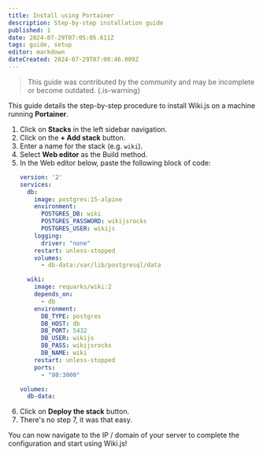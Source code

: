 ```yaml
---
title: Install using Portainer
description: Step-by-step installation guide
published: 1
date: 2024-07-29T07:05:05.611Z
tags: guide, setup
editor: markdown
dateCreated: 2024-07-29T07:00:46.009Z
---
```


> This guide was contributed by the community and may be incomplete or become outdated.
{.is-warning}

This guide details the step-by-step procedure to install Wiki.js on a machine running **Portainer**.

1. Click on **Stacks** in the left sidebar navigation.
1. Click on the **+ Add stack** button.
1. Enter a name for the stack (e.g. `wiki`).
1. Select **Web editor** as the Build method.
1. In the Web editor below, paste the following block of code:
    ```yaml
    version: '2'
    services:
      db:
        image: postgres:15-alpine
        environment:
          POSTGRES_DB: wiki
          POSTGRES_PASSWORD: wikijsrocks
          POSTGRES_USER: wikijs
        logging:
          driver: "none"
        restart: unless-stopped
        volumes:
          - db-data:/var/lib/postgresql/data

      wiki:
        image: requarks/wiki:2
        depends_on:
          - db
        environment:
          DB_TYPE: postgres
          DB_HOST: db
          DB_PORT: 5432
          DB_USER: wikijs
          DB_PASS: wikijsrocks
          DB_NAME: wiki
        restart: unless-stopped
        ports:
          - "80:3000"

    volumes:
      db-data:
    ```
1. Click on **Deploy the stack** button.
1. There's no step 7, it was that easy.

You can now navigate to the IP / domain of your server to complete the configuration and start using Wiki.js!
